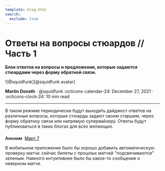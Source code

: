 ```yaml
---
template: blog.html
search:
  exclude: true
---
```


# Ответы на вопросы стюардов // Часть 1

__Блок ответов на вопросы и предложения, которые задаются стюардами через форму обратной связи.__

<aside class="mdx-author" markdown>
![@squidfunk][@squidfunk avatar]

<span>__Martin Donath__ · @squidfunk</span>
<span>
:octicons-calendar-24: December 27, 2021 ·
:octicons-clock-24: 10 min read
</span>
</aside>

  [@squidfunk avatar]: https://avatars.githubusercontent.com/u/932156

---

В таком режиме периодически будут выходить дайджест ответов на различные вопросы, которые стюарды задают своим старшим, через форму обратноу связи или напрямую супервайзеру. Ответы будут публиковаться в таких блогах для всех желающих.

<style>
    .color-border-primary {
    border-color: black;
}

.color-bg-default, .color-bg-primary {
    background-color: var(--color-canvas-default,var(--color-bg-primary));
}

.gsc-comment-author, .gsc-comment-author-avatar {
    align-items: center;
    display: flex;
}

.min-w-0 {
    min-width: 0;
}


.rounded-md {
    border-radius: .375rem;
}

.w-full {
    width: 100%;
}

.gsc-comment {
    display: flex;
    font-size: .875rem;
    line-height: 1.25rem;
    margin-bottom: 1rem;
    margin-top: 1rem;
}

.gsc-comment-author {
    flex: 1 1 auto;
    padding-top: .5rem;
}

.color-fg-muted, .color-text-secondary, .link-secondary {
    color: black;
}

.ml-2 {
    margin-left: .5rem;
}

.gsc-comment-footer {
    align-content: center;
    display: flex;
    gap: .5rem;
    justify-content: space-between;
    margin-bottom: .75rem;
}

.rounded-full {
    border-radius: 9999px;
}

.font-semibold {
    font-weight: 600;
}

.gsc-timeline {
    display: flex;
    flex-direction: column;
    margin-top: .5rem;
}
    
    
</style>

<div class="w-full min-w-0 border rounded-md color-bg-primary color-border-primary">
	<div class="gsc-comment-header">
		<div class="gsc-comment-author">
			<span class="font-semibold link-primary">Аноним</span></a>
			<a rel="nofollow noopener noreferrer" target="_blank" href="https://github.com/squidfunk/mkdocs-material/discussions/3488#discussioncomment-2229532" class="ml-2 link-secondary">
				<time class="whitespace-nowrap">Март 7</time>
			</a>
		</div>
		<div class="flex"></div>
	</div>
	<div class="markdown gsc-comment-content">
		<p dir="auto">В мобильном приложении было бы хорошо добавить автоматическую проверку матча: сейчас билеты с прошлых матчей "подсвечиваются" зеленым. Намного интуитивнее было бы какое-то сообщение о неверном матче.</p>
	</div>
</div>



